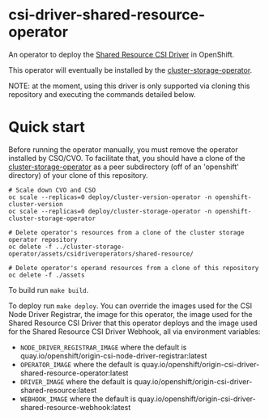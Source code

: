# csi-driver-shared-resource-operator

An operator to deploy the [Shared Resource CSI Driver](https://github.com/openshift/csi-driver-shared-resource) in OpenShift.

This operator will eventually be installed by the [cluster-storage-operator](https://github.com/openshift/cluster-storage-operator).

NOTE:  at the moment, using this driver is only supported via cloning this repository and executing the commands detailed below.

# Quick start

Before running the operator manually, you must remove the operator installed by CSO/CVO.  To facilitate that, you
should have a clone of the [cluster-storage-operator](https://github.com/openshift/cluster-storage-operator) as a peer
subdirectory (off of an 'openshift' directory) of your clone of this repository.

```shell
# Scale down CVO and CSO
oc scale --replicas=0 deploy/cluster-version-operator -n openshift-cluster-version
oc scale --replicas=0 deploy/cluster-storage-operator -n openshift-cluster-storage-operator

# Delete operator's resources from a clone of the cluster storage operator repository
oc delete -f ../cluster-storage-operator/assets/csidriveroperators/shared-resource/

# Delete operator's operand resources from a clone of this repository
oc delete -f ./assets
```

To build run `make build`.

To deploy run `make deploy`.  You can override the images used for the CSI Node Driver Registrar, the image for this operator,
the image used for the Shared Resource CSI Driver that this operator deploys and the image used for the Shared Resource CSI Driver
Webhook, all via environment variables:
- `NODE_DRIVER_REGISTRAR_IMAGE` where the default is quay.io/openshift/origin-csi-node-driver-registrar:latest
- `OPERATOR_IMAGE` where the default is quay.io/openshift/origin-csi-driver-shared-resource-operator:latest
- `DRIVER_IMAGE`  where the default is quay.io/openshift/origin-csi-driver-shared-resource:latest
- `WEBHOOK_IMAGE`  where the default is quay.io/openshift/origin-csi-driver-shared-resource-webhook:latest

